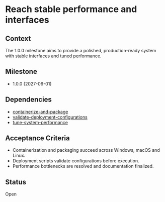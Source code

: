 # Reach stable performance and interfaces

## Context
The 1.0.0 milestone aims to provide a polished, production-ready system with
stable interfaces and tuned performance.

## Milestone
- 1.0.0 (2027-06-01)

## Dependencies
- [containerize-and-package](containerize-and-package.md)
- [validate-deployment-configurations](./validate-deployment-configurations.md)
- [tune-system-performance](archive/tune-system-performance.md)

## Acceptance Criteria
- Containerization and packaging succeed across Windows, macOS and Linux.
- Deployment scripts validate configurations before execution.
- Performance bottlenecks are resolved and documentation finalized.

## Status
Open

